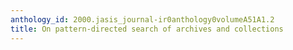 ```yaml
---
anthology_id: 2000.jasis_journal-ir0anthology0volumeA51A1.2
title: On pattern-directed search of archives and collections
---
```

